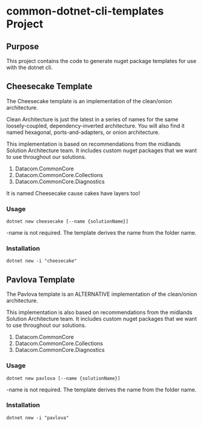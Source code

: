 # common-dotnet-cli-templates Project

## Purpose
This project contains the code to generate nuget package templates for use with the dotnet cli.

## Cheesecake Template
The Cheesecake template is an implementation of the clean/onion architecture.

Clean Architecture is just the latest in a series of names for the same loosely-coupled, 
dependency-inverted architecture. You will also find it named hexagonal, ports-and-adapters, or onion architecture.

This implementation is based on recommendations from the midlands Solution Architecture team. 
It includes custom nuget packages that we want to use throughout our solutions.
1. Datacom.CommonCore
2. Datacom.CommonCore.Collections
3. Datacom.CommonCore.Diagnostics

It is named Cheesecake cause cakes have layers too!

### Usage

<code>dotnet new cheesecake [--name {solutionName}]</code>

-name is not required. The template derives the name from the folder name.

### Installation
<code>dotnet new -i "cheesecake"</code>

## Pavlova Template
The Pavlova template is an ALTERNATIVE implementation of the clean/onion architecture.

This implementation is also based on recommendations from the midlands Solution Architecture team. 
It includes custom nuget packages that we want to use throughout our solutions.
1. Datacom.CommonCore
2. Datacom.CommonCore.Collections
3. Datacom.CommonCore.Diagnostics

### Usage

<code>dotnet new pavlova [--name {solutionName}]</code>

-name is not required. The template derives the name from the folder name.

### Installation

<code>dotnet new -i "pavlova"</code>
